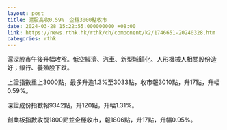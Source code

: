 ```yaml
---
layout: post
title: 滬股高收0.59%　企穩3000點收市
date: 2024-03-28 15:22:55.000000000 +08:00
link: https://news.rthk.hk/rthk/ch/component/k2/1746651-20240328.htm
categories: rthk
---
```


滬深股市午後升幅收窄。低空經濟、汽車、新型城鎮化、人形機械人相關股份造好；銀行、養殖股下跌。

上證指數重上3000點，最多升逾1.3%至3033點，收市報3010點，升17點，升幅0.59%。

深證成份指數報9342點，升120點，升幅1.31%。

創業板指數收復1800點並企穩收市，報1806點，升17點，升幅0.95%。
